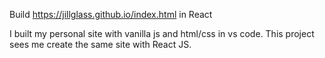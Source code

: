 Build https://jillglass.github.io/index.html in React

I built my personal site with vanilla js and html/css in vs code.  This project sees me create the same site with React JS.
